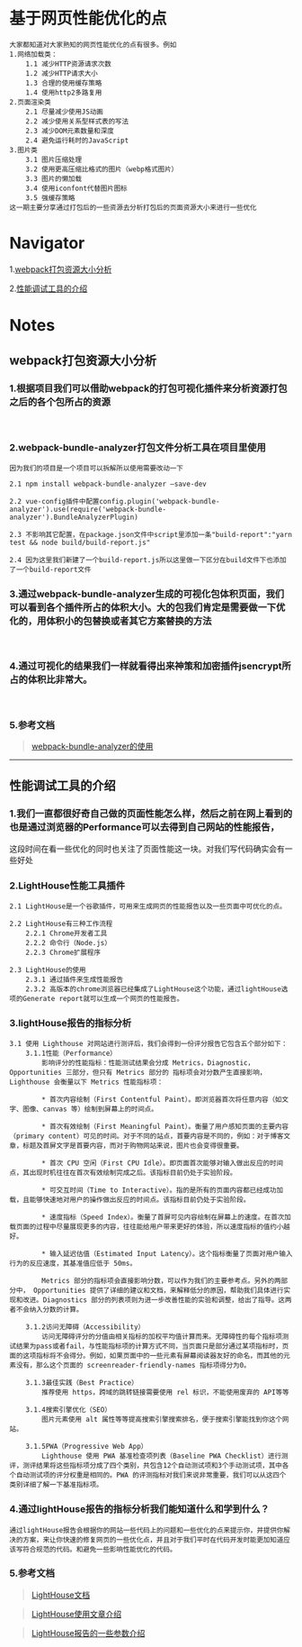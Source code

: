# 基于网页性能优化的点

    大家都知道对大家熟知的网页性能优化的点有很多。例如
    1.网络加载类：
        1.1 减少HTTP资源请求次数
        1.2 减少HTTP请求大小
        1.3 合理的使用缓存策略
        1.4 使用http2多路复用
    2.页面渲染类
        2.1 尽量减少使用JS动画
        2.2 减少使用关系型样式表的写法
        2.3 减少DOM元素数量和深度
        2.4 避免运行耗时的JavaScript
    3.图片类
        3.1 图片压缩处理
        3.2 使用更高压缩比格式的图片（webp格式图片）
        3.3 图片的懒加载
        3.4 使用iconfont代替图片图标
        3.5 强缓存策略
    这一期主要分享通过打包后的一些资源去分析打包后的页面资源大小来进行一些优化

# Navigator

1.[webpack打包资源大小分析](#webpack打包资源大小分析)

2.[性能调试工具的介绍](#性能调试工具的介绍)




# Notes

## webpack打包资源大小分析

### 1.根据项目我们可以借助webpack的打包可视化插件来分析资源打包之后的各个包所占的资源
<br>

### 2.webpack-bundle-analyzer打包文件分析工具在项目里使用

    因为我们的项目是一个项目可以拆解所以使用需要改动一下

    2.1 npm install webpack-bundle-analyzer –save-dev

    2.2 vue-config插件中配置config.plugin('webpack-bundle-analyzer').use(require('webpack-bundle-analyzer').BundleAnalyzerPlugin)

    2.3 不影响其它配置，在package.json文件中script里添加一条"build-report":"yarn test && node build/build-report.js"

    2.4 因为这里我们新建了一个build-report.js所以这里做一下区分在build文件下也添加了一个build-report文件

### 3.通过webpack-bundle-analyzer生成的可视化包体积页面，我们可以看到各个插件所占的体积大小。大的包我们肯定是需要做一下优化的，用体积小的包替换或者其它方案替换的方法
<br>

### 4.通过可视化的结果我们一样就看得出来神策和加密插件jsencrypt所占的体积比非常大。
<br>

### 5.参考文档
>[webpack-bundle-analyzer的使用](https://www.jb51.net/article/172586.htm)

<hr>



## 性能调试工具的介绍

### 1.我们一直都很好奇自己做的页面性能怎么样，然后之前在网上看到的也是通过浏览器的Performance可以去得到自己网站的性能报告，

这段时间在看一些优化的同时也关注了页面性能这一块。对我们写代码确实会有一些好处

### 2.LightHouse性能工具插件

    2.1 LightHouse是一个谷歌插件，可用来生成网页的性能报告以及一些页面中可优化的点。

    2.2 LightHouse有三种工作流程
        2.2.1 Chrome开发者工具
        2.2.2 命令行（Node.js）
        2.2.3 Chrome扩展程序

    2.3 LightHouse的使用
        2.3.1 通过插件来生成性能报告
        2.3.2 高版本的chrome浏览器已经集成了LightHouse这个功能，通过lightHouse选项的Generate report就可以生成一个网页的性能报告。
    
### 3.lightHouse报告的指标分析  

    3.1 使用 Lighthouse 对网站进行测评后，我们会得到一份评分报告它包含五个部分如下：  
        3.1.1性能（Performance）  
            影响评分的性能指标：性能测试结果会分成 Metrics，Diagnostic，Opportunities 三部分，但只有 Metrics 部分的 指标项会对分数产生直接影响，Lighthouse 会衡量以下 Metrics 性能指标项：  
            
            * 首次内容绘制（First Contentful Paint）。即浏览器首次将任意内容（如文字、图像、canvas 等）绘制到屏幕上的时间点。
            
            * 首次有效绘制（First Meaningful Paint）。衡量了用户感知页面的主要内容（primary content）可见的时间。对于不同的站点，首要内容是不同的，例如：对于博客文章，标题及首屏文字是首要内容，而对于购物网站来说，图片也会变得很重要。  

            * 首次 CPU 空闲（First CPU Idle）。即页面首次能够对输入做出反应的时间点，其出现时机往往在首次有效绘制完成之后。该指标目前仍处于实验阶段。
              
            * 可交互时间（Time to Interactive）。指的是所有的页面内容都已经成功加载，且能够快速地对用户的操作做出反应的时间点。该指标目前仍处于实验阶段。  
            
            * 速度指标（Speed Index）。衡量了首屏可见内容绘制在屏幕上的速度。在首次加载页面的过程中尽量展现更多的内容，往往能给用户带来更好的体验，所以速度指标的值约小越好。  
           
            * 输入延迟估值（Estimated Input Latency）。这个指标衡量了页面对用户输入行为的反应速度，其基准值应低于 50ms。  

            Metrics 部分的指标项会直接影响分数，可以作为我们的主要参考点。另外的两部分中， Opportunities 提供了详细的建议和文档，来解释低分的原因，帮助我们具体进行实现和改进。Diagnostics 部分的列表项则为进一步改善性能的实验和调整，给出了指导。这两者不会纳入分数的计算。

        3.1.2访问无障碍（Accessibility）
            访问无障碍评分的分值由相关指标的加权平均值计算而来。无障碍性的每个指标项测试结果为pass或者fail，与性能指标项的计算方式不同，当页面只是部分通过某项指标时，页面的这项指标将不会得分。例如，如果页面中的一些元素有屏幕阅读器友好的命名，而其他的元素没有，那么这个页面的 screenreader-friendly-names 指标项得分为0。

        3.1.3最佳实践（Best Practice）
            推荐使用 https，跨域的跳转链接需要使用 rel 标识，不能使用废弃的 API等等

        3.1.4搜索引擎优化（SEO）
            图片元素使用 alt 属性等等提高搜索引擎搜索排名，便于搜索引擎能找到你这个网站。

        3.1.5PWA（Progressive Web App）
            Lighthouse 使用 PWA 基准检查项列表（Baseline PWA Checklist）进行测评，测评结果将这些指标项分成了四个类别，共包含12个自动测试项和3个手动测试项，其中各个自动测试项的评分权重是相同的。PWA 的评测指标对我们来说非常重要，我们可以从这四个类别详细了解一下基准指标项。

### 4.通过lightHouse报告的指标分析我们能知道什么和学到什么？   

    通过lightHouse报告会根据你的网站一些代码上的问题和一些优化的点来提示你，并提供你解决的方案，来让你快速的修复网页的一些优化点，并且对于我们平时在代码开发时能更加知道应该写符合规范的代码。和避免一些影响性能优化的代码。


### 5.参考文档

>[LightHouse文档](https://github.com/GoogleChrome/lighthouse)

>[LightHouse使用文章介绍](https://zhuanlan.zhihu.com/p/71239403)

>[LightHouse报告的一些参数介绍](https://www.cnblogs.com/wenxuehai/p/14236426.html)